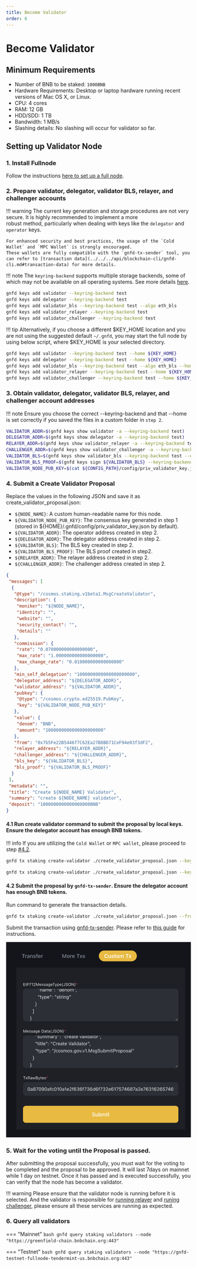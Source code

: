 ```yaml
---
title: Become Validator
order: 6
---
```


# Become Validator

## Minimum Requirements

- Number of BNB to be staked: `1000BNB`
- Hardware Requirements:  Desktop or laptop hardware running recent versions of Mac OS X, or Linux.
- CPU: 4 cores
- RAM: 12 GB
- HDD/SDD: 1 TB
- Bandwidth: 1 MB/s
- Slashing details: No slashing will occur for validator so far.

## Setting up Validator Node

### 1. Install Fullnode

Follow the instructions [here to set up a full node](./run-node.md).

### 2. Prepare validator, delegator, validator BLS, relayer, and challenger accounts

!!! warning
    The current key generation and storage procedures are not very secure. It is highly recommended to implement a more  
    robust method, particularly when dealing with keys like the `delegator` and `operator` keys.
    
    For enhanced security and best practices, the usage of the `Cold Wallet` and `MPC Wallet` is strongly encouraged.
    These wallets are fully compatible with the `gnfd-tx-sender` tool, you can refer to [transaction data](../../../api/blockchain-cli/gnfd-cli.md#transaction-data) for more details.

!!! note
    The `keyring-backend` supports multiple storage backends, some of which may not be available on all operating systems.
    See more details [here](../../core-concept/accounts.md#key-management).

```bash
gnfd keys add validator --keyring-backend test
gnfd keys add delegator --keyring-backend test
gnfd keys add validator_bls --keyring-backend test --algo eth_bls
gnfd keys add validator_relayer --keyring-backend test
gnfd keys add validator_challenger --keyring-backend test
```

!!! tip
    Alternatively, if you choose a different $KEY_HOME location and you are not using the suggested default `~/.gnfd`, you may start the full node by using below script, where $KEY_HOME is your selected directory.

```bash
gnfd keys add validator --keyring-backend test --home ${KEY_HOME}
gnfd keys add delegator --keyring-backend test --home ${KEY_HOME}
gnfd keys add validator_bls --keyring-backend test --algo eth_bls --home ${KEY_HOME}
gnfd keys add validator_relayer --keyring-backend test --home ${KEY_HOME}
gnfd keys add validator_challenger --keyring-backend test --home ${KEY_HOME}
```

### 3.  Obtain validator, delegator, validator BLS, relayer, and challenger account addresses

!!! note
    Ensure you choose the correct --keyring-backend and that --home is set correctly if you saved the files in a custom folder in `step 2`.

```bash
VALIDATOR_ADDR=$(gnfd keys show validator -a --keyring-backend test)
DELEGATOR_ADDR=$(gnfd keys show delegator -a --keyring-backend test)
RELAYER_ADDR=$(gnfd keys show validator_relayer -a --keyring-backend test)
CHALLENGER_ADDR=$(gnfd keys show validator_challenger -a --keyring-backend test)
VALIDATOR_BLS=$(gnfd keys show validator_bls --keyring-backend test --output json | jq -r '.pubkey_hex')
VALIDATOR_BLS_PROOF=$(gnfd keys sign ${VALIDATOR_BLS} --keyring-backend test --from validator_bls)
VALIDATOR_NODE_PUB_KEY=$(cat ${CONFIG_PATH}/config/priv_validator_key.json | jq -r '.pub_key.value')
```

### 4. Submit a Create Validator Proposal
Replace the values in the following JSON and save it as create_validator_proposal.json:

- `${NODE_NAME}`: A custom human-readable name for this node.
- `${VALIDATOR_NODE_PUB_KEY}`: The consensus key generated in step 1 (stored in ${HOME}/.gnfd/config/priv_validator_key.json by default).
- `${VALIDATOR_ADDR}`: The operator address created in step 2.
- `${DELEGATOR_ADDR}`: The delegator address created in step 2.
- `${VALIDATOR_BLS}`: The BLS key created in step 2.
- `${VALIDATOR_BLS_PROOF}`: The BLS proof created in step2.
- `${RELAYER_ADDR}`: The relayer address created in step 2.
- `${CHALLENGER_ADDR}`: The challenger address created in step 2.

```json
{
 "messages": [
  {
   "@type": "/cosmos.staking.v1beta1.MsgCreateValidator",
   "description": {
    "moniker": "${NODE_NAME}",
    "identity": "",
    "website": "",
    "security_contact": "",
    "details": ""
   },
   "commission": {
    "rate": "0.070000000000000000",
    "max_rate": "1.000000000000000000",
    "max_change_rate": "0.010000000000000000"
   },
   "min_self_delegation": "1000000000000000000000",
   "delegator_address": "${DELEGATOR_ADDR}",
   "validator_address": "${VALIDATOR_ADDR}",
   "pubkey": {
    "@type": "/cosmos.crypto.ed25519.PubKey",
    "key": "${VALIDATOR_NODE_PUB_KEY}"
   },
   "value": {
    "denom": "BNB",
    "amount": "1000000000000000000000"
   },
   "from": "0x7b5Fe22B5446f7C62Ea27B8BD71CeF94e03f3dF2",
   "relayer_address": "${RELAYER_ADDR}",
   "challenger_address": "${CHALLENGER_ADDR}",
   "bls_key": "${VALIDATOR_BLS}", 
   "bls_proof": "${VALIDATOR_BLS_PROOF}"
  }
 ],
 "metadata": "",
 "title": "Create ${NODE_NAME} Validator",
 "summary": "create ${NODE_NAME} validator",
 "deposit": "1000000000000000000BNB"
}
```

#### 4.1 Run create validator command to submit the proposal by local keys. Ensure the delegator account has enough BNB tokens.

!!! info
    If you are utilizing the `Cold Wallet` or `MPC wallet`, please proceed to step [#4.2](#42-submit-the-proposal-by-gnfd-tx-sender-ensure-the-delegator-account-has-enough-bnb-tokens).

<Tabs>
<TabItem value="mainnet" label="Mainnet">

```bash
gnfd tx staking create-validator ./create_validator_proposal.json --keyring-backend test --chain-id "greenfield_1017-1" --from ${DELEGATOR_ADDR} --node "https://greenfield-chain.bnbchain.org:443" -b sync --gas "200000000" --fees "1000000000000000000BNB" --yes
```

</TabItem>
<TabItem value="testnet" label="Testnet">

```bash
gnfd tx staking create-validator ./create_validator_proposal.json --keyring-backend test --chain-id "greenfield_5600-1" --from ${DELEGATOR_ADDR} --node "https://gnfd-testnet-fullnode-tendermint-us.bnbchain.org:443" -b sync --gas "200000000" --fees "1000000000000000000BNB" --yes
```

</TabItem>
</Tabs>

#### 4.2 Submit the proposal by `gnfd-tx-sender`. Ensure the delegator account has enough BNB tokens.

Run command to generate the transaction details.
```bash
gnfd tx staking create-validator ./create_validator_proposal.json --from ${DELEGATOR_ADDR} --print-eip712-msg-type
```

Submit the transaction using [gnfd-tx-sender](https://gnfd-tx-sender.nodereal.io/).
Please refer to [this guide](../../../api/blockchain-cli/gnfd-cli.md#transaction-data) for instructions.

![submit-proposal](../../../static/asset/14-gnfd-tx-sender.png)

### 5. Wait for the voting until the Proposal is passed.

After submitting the proposal successfully, you must wait for the voting to be completed and the proposal to be approved.
It will last 7days on mainnet while 1 day on testnet. Once it has passed and is executed successfully, 
you can verify that the node has become a validator. 

!!! warning
    Please ensure that the validator node is running before it is selected. And the validator is responsible for
    [running relayer](./run-relayer.md) and [runing challenger](./run-challenger.md), please ensure all these services are
    running as expected.

### 6. Query all validators

=== "Mainnet"
    ```bash
    gnfd query staking validators --node "https://greenfield-chain.bnbchain.org:443"
    ```

=== "Testnet"
    ```bash
    gnfd query staking validators --node "https://gnfd-testnet-fullnode-tendermint-us.bnbchain.org:443"
    ```
